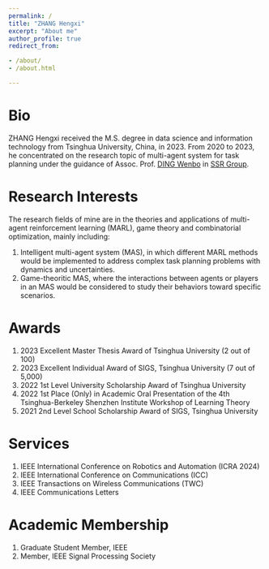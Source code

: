 ```yaml
---
permalink: /
title: "ZHANG Hengxi"
excerpt: "About me"
author_profile: true
redirect_from:

- /about/
- /about.html

---
```



Bio
======
ZHANG Hengxi received the M.S. degree in data science and information technology from Tsinghua University, China, in 2023. From 2020 to 2023, he concentrated on the research topic of multi-agent system for task planning under the
guidance of Assoc. Prof. [DING Wenbo](https://ssr-group.net/) in [SSR Group](https://ssr-group.net/people.html).

Research Interests
======
The research fields of mine are in the theories and applications of multi-agent reinforcement learning (MARL), game
theory and combinatorial optimization, mainly including:

1. Intelligent multi-agent system (MAS), in which different MARL methods would be implemented to address complex task
   planning problems with dynamics and uncertainties.
2. Game-theoritic MAS, where the interactions between agents or players in an MAS would be considered to study their
   behaviors toward specific scenarios.

Awards
======
1. 2023 Excellent Master Thesis Award of Tsinghua University (2 out of 100)
2. 2023 Excellent Individual Award of SIGS, Tsinghua University (7 out of 5,000)
3. 2022 1st Level University Scholarship Award of Tsinghua University 
4. 2022 1st Place (Only) in Academic Oral Presentation of the 4th Tsinghua-Berkeley Shenzhen Institute Workshop of Learning
Theory 
5. 2021 2nd Level School Scholarship Award of SIGS, Tsinghua University


Services
======

[//]: # (I have been reviewers for the following journals and conferences:)

1. IEEE International Conference on Robotics and Automation (ICRA 2024)
2. IEEE International Conference on Communications (ICC)
3. IEEE Transactions on Wireless Communications (TWC)
4. IEEE Communications Letters

Academic Membership
====
1. Graduate Student Member, IEEE
2. Member, IEEE Signal Processing Society


<script type="text/javascript" id="clstr_globe" src="//clustrmaps.com/globe.js?d=RvPHI8CEJ2Gez9dABHM7Oe0OExxrLamcbwNlCQLPfSA"></script>